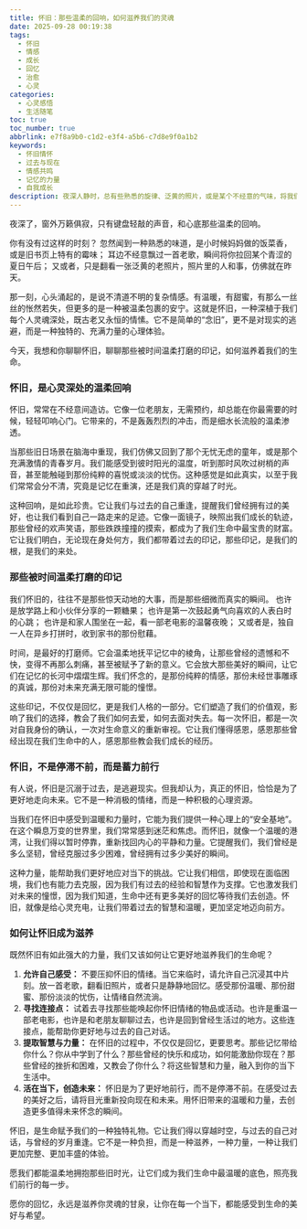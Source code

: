 ```yaml
---
title: 怀旧：那些温柔的回响，如何滋养我们的灵魂
date: 2025-09-28 00:19:38
tags:
  - 怀旧
  - 情感
  - 成长
  - 回忆
  - 治愈
  - 心灵
categories:
  - 心灵感悟
  - 生活随笔
toc: true
toc_number: true
abbrlink: e7f8a9b0-c1d2-e3f4-a5b6-c7d8e9f0a1b2
keywords:
  - 怀旧情怀
  - 过去与现在
  - 情感共鸣
  - 记忆的力量
  - 自我成长
description: 夜深人静时，总有些熟悉的旋律、泛黄的照片，或是某个不经意的气味，将我们带回那些被时间温柔打磨的旧时光。怀旧，并非沉溺于过去，而是一种深刻而美好的情感体验，它像一道暖流，滋养着我们的心灵，连接着我们的来时路与当下，甚至为未来的每一步注入力量。这篇文章将带你一同感受怀旧的温度，理解它如何成为我们生命中不可或缺的温柔回响。
---
```


夜深了，窗外万籁俱寂，只有键盘轻敲的声音，和心底那些温柔的回响。

你有没有过这样的时刻？
忽然闻到一种熟悉的味道，是小时候妈妈做的饭菜香，或是旧书页上特有的霉味；
耳边不经意飘过一首老歌，瞬间将你拉回某个青涩的夏日午后；
又或者，只是翻看一张泛黄的老照片，照片里的人和事，仿佛就在昨天。

那一刻，心头涌起的，是说不清道不明的复杂情感。有温暖，有甜蜜，有那么一丝丝的怅然若失，但更多的是一种被温柔包裹的安宁。这就是怀旧，一种深植于我们每个人灵魂深处，既古老又永恒的情愫。它不是简单的“念旧”，更不是对现实的逃避，而是一种独特的、充满力量的心理体验。

今天，我想和你聊聊怀旧，聊聊那些被时间温柔打磨的印记，如何滋养着我们的生命。

### 怀旧，是心灵深处的温柔回响

怀旧，常常在不经意间造访。它像一位老朋友，无需预约，却总能在你最需要的时候，轻轻叩响心门。它带来的，不是轰轰烈烈的冲击，而是细水长流般的温柔渗透。

当那些旧日场景在脑海中重现，我们仿佛又回到了那个无忧无虑的童年，或是那个充满激情的青春岁月。我们能感受到彼时阳光的温度，听到那时风吹过树梢的声音，甚至能触碰到那份纯粹的喜悦或淡淡的忧伤。这种感觉是如此真实，以至于我们常常会分不清，究竟是记忆在重演，还是我们真的穿越了时光。

这种回响，是如此珍贵。它让我们与过去的自己重逢，提醒我们曾经拥有过的美好，也让我们看到自己一路走来的足迹。它像一面镜子，映照出我们成长的轨迹，那些曾经的欢声笑语，那些跌跌撞撞的摸索，都成为了我们生命中最宝贵的财富。它让我们明白，无论现在身处何方，我们都带着过去的印记，那些印记，是我们的根，是我们的来处。

### 那些被时间温柔打磨的印记

我们怀旧的，往往不是那些惊天动地的大事，而是那些细微而真实的瞬间。
也许是放学路上和小伙伴分享的一颗糖果；
也许是第一次鼓起勇气向喜欢的人表白时的心跳；
也许是和家人围坐在一起，看一部老电影的温馨夜晚；
又或者是，独自一人在异乡打拼时，收到家书的那份慰藉。

时间，是最好的打磨师。它会温柔地抚平记忆中的棱角，让那些曾经的遗憾和不快，变得不再那么刺痛，甚至被赋予了新的意义。它会放大那些美好的瞬间，让它们在记忆的长河中熠熠生辉。我们怀念的，是那份纯粹的情感，那份未经世事雕琢的真诚，那份对未来充满无限可能的憧憬。

这些印记，不仅仅是回忆，更是我们人格的一部分。它们塑造了我们的价值观，影响了我们的选择，教会了我们如何去爱，如何去面对失去。每一次怀旧，都是一次对自我身份的确认，一次对生命意义的重新审视。它让我们懂得感恩，感恩那些曾经出现在我们生命中的人，感恩那些教会我们成长的经历。

### 怀旧，不是停滞不前，而是蓄力前行

有人说，怀旧是沉溺于过去，是逃避现实。但我却认为，真正的怀旧，恰恰是为了更好地走向未来。它不是一种消极的情绪，而是一种积极的心理资源。

当我们在怀旧中感受到温暖和力量时，它能为我们提供一种心理上的“安全基地”。在这个瞬息万变的世界里，我们常常感到迷茫和焦虑。而怀旧，就像一个温暖的港湾，让我们得以暂时停靠，重新找回内心的平静和力量。它提醒我们，我们曾经是多么坚韧，曾经克服过多少困难，曾经拥有过多少美好的瞬间。

这种力量，能帮助我们更好地应对当下的挑战。它让我们相信，即使现在面临困境，我们也有能力去克服，因为我们有过去的经验和智慧作为支撑。它也激发我们对未来的憧憬，因为我们知道，生命中还有更多美好的回忆等待我们去创造。怀旧，就像是给心灵充电，让我们带着过去的智慧和温暖，更加坚定地迈向前方。

### 如何让怀旧成为滋养

既然怀旧有如此强大的力量，我们又该如何让它更好地滋养我们的生命呢？

1.  **允许自己感受：** 不要压抑怀旧的情绪。当它来临时，请允许自己沉浸其中片刻。放一首老歌，翻看旧照片，或者只是静静地回忆。感受那份温暖、那份甜蜜、那份淡淡的忧伤，让情绪自然流淌。
2.  **寻找连接点：** 试着去寻找那些能唤起你怀旧情绪的物品或活动。也许是重温一部老电影，也许是和老朋友聊聊过去，也许是回到曾经生活过的地方。这些连接点，能帮助你更好地与过去的自己对话。
3.  **提取智慧与力量：** 在怀旧的过程中，不仅仅是回忆，更要思考。那些记忆带给你什么？你从中学到了什么？那些曾经的快乐和成功，如何能激励你现在？那些曾经的挫折和困难，又教会了你什么？将这些智慧和力量，融入到你的当下生活中。
4.  **活在当下，创造未来：** 怀旧是为了更好地前行，而不是停滞不前。在感受过去的美好之后，请将目光重新投向现在和未来。用怀旧带来的温暖和力量，去创造更多值得未来怀念的瞬间。

怀旧，是生命赋予我们的一种独特礼物。它让我们得以穿越时空，与过去的自己对话，与曾经的岁月重逢。它不是一种负担，而是一种滋养，一种力量，一种让我们更加完整、更加丰盛的体验。

愿我们都能温柔地拥抱那些旧时光，让它们成为我们生命中最温暖的底色，照亮我们前行的每一步。

愿你的回忆，永远是滋养你灵魂的甘泉，让你在每一个当下，都能感受到生命的美好与希望。